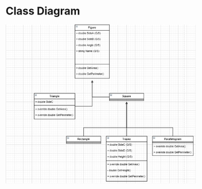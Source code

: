 # Class Diagram
![class diagram](https://github.com/PhilipGeil/H1-inharitance/blob/master/inharitance.PNG)
